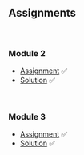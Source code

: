 ## Assignments 

<br>

### Module 2
- [Assignment](https://ngzhekai.github.io/Coursera-Module-2-Coding-Assignment/) ✅
- [Solution](https://github.com/ngzhekai/coursera-front-end-web-development-course/tree/main/Module-2) ✅

<br>

### Module 3
- [Assignment](https://ngzhekai.github.io/Coursera-Module-3-Coding-Assignment/) ✅
- [Solution](https://github.com/ngzhekai/coursera-front-end-web-development-course/tree/main/Module-3) ✅
